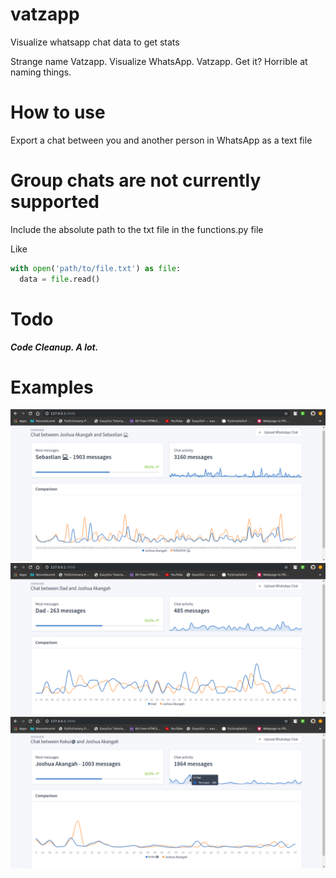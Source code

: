 # vatzapp
Visualize whatsapp chat data to get stats

Strange name Vatzapp. Visualize WhatsApp. Vatzapp. Get it? Horrible at naming things.

# How to use
Export a chat between you and another person in WhatsApp as a text file

# Group chats are not currently supported 

Include the absolute path to the txt file in the functions.py file

Like
```python
with open('path/to/file.txt') as file:
  data = file.read()
```

# Todo
__*Code Cleanup. A lot.*__

# Examples
![img](images/1.png)
![img](images/2.png)
![img](images/3.png)
